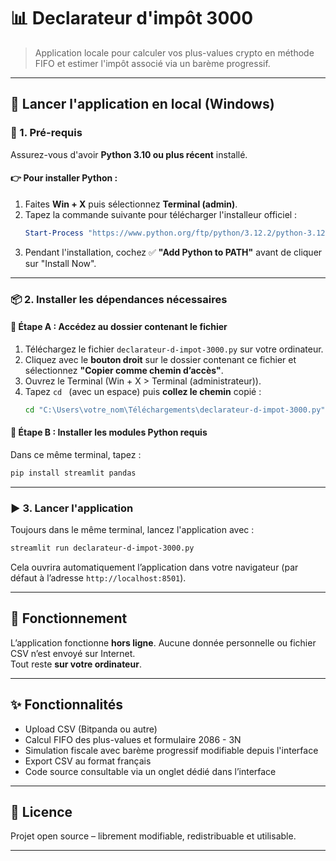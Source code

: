 # 📊 Declarateur d'impôt 3000

> Application locale pour calculer vos plus-values crypto en méthode FIFO et estimer l'impôt associé via un barème progressif.

---

## 🚀 Lancer l'application en local (Windows)

### 🧰 1. Pré-requis
Assurez-vous d'avoir **Python 3.10 ou plus récent** installé.

#### 👉 Pour installer Python :
1. Faites **Win + X** puis sélectionnez **Terminal (admin)**.
2. Tapez la commande suivante pour télécharger l'installeur officiel :
   ```powershell
   Start-Process "https://www.python.org/ftp/python/3.12.2/python-3.12.2-amd64.exe"
   ```
3. Pendant l'installation, cochez ✅ **"Add Python to PATH"** avant de cliquer sur "Install Now".

---

### 📦 2. Installer les dépendances nécessaires

#### 📁 Étape A : Accédez au dossier contenant le fichier
1. Téléchargez le fichier `declarateur-d-impot-3000.py` sur votre ordinateur.
2. Cliquez avec le **bouton droit** sur le dossier contenant ce fichier et sélectionnez **"Copier comme chemin d’accès"**.
3. Ouvrez le Terminal (Win + X > Terminal (administrateur)).
4. Tapez `cd ` (avec un espace) puis **collez le chemin** copié :
   ```bash
   cd "C:\Users\votre_nom\Téléchargements\declarateur-d-impot-3000.py"
   ```

#### 🧱 Étape B : Installer les modules Python requis

Dans ce même terminal, tapez :

```bash
pip install streamlit pandas
```

---

### ▶️ 3. Lancer l'application

Toujours dans le même terminal, lancez l'application avec :

```bash
streamlit run declarateur-d-impot-3000.py
```

Cela ouvrira automatiquement l’application dans votre navigateur (par défaut à l’adresse `http://localhost:8501`).

---

## 🔐 Fonctionnement

L’application fonctionne **hors ligne**. Aucune donnée personnelle ou fichier CSV n’est envoyé sur Internet.  
Tout reste **sur votre ordinateur**.

---

## ✨ Fonctionnalités

- Upload CSV (Bitpanda ou autre)
- Calcul FIFO des plus-values et formulaire 2086 - 3N
- Simulation fiscale avec barème progressif modifiable depuis l'interface
- Export CSV au format français
- Code source consultable via un onglet dédié dans l’interface

---

## 📜 Licence

Projet open source – librement modifiable, redistribuable et utilisable.

---
